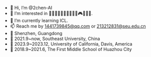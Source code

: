 - 👋 Hi, I’m @2chen-AI
- 👀 I’m interested in 🏀🏸🎦🏊‍♂️🚴‍♂️🛌🎱📸🎮🎶🥋🎤.
- 🌱 I’m currently learning ICL.
- 📫 Reach me by 1441739845@qq.com or 213212831@seu.edu.cn
- 🏡 Shenzhen, Guangdong
- 🏫 2021.9~now, Southeast University, China
- 🏫 2023.9~2023.12, University of California, Davis, America
- 🏫 2018.9~2021.6, The First Middle School of Huazhou City
  
<!---
2chen-AI/2chen-AI is a ✨ special ✨ repository because its `README.md` (this file) appears on your GitHub profile.
You can click the Preview link to take a look at your changes.
--->
